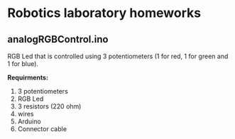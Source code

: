 # Robotics laboratory homeworks

## analogRGBControl.ino

RGB Led that is controlled using 3 potentiometers (1 for red, 1 for green and 1 for blue).

**Requirments:**

1. 3 potentiometers
2. RGB Led
3. 3 resistors (220 ohm)
4. wires
5. Arduino
6. Connector cable
